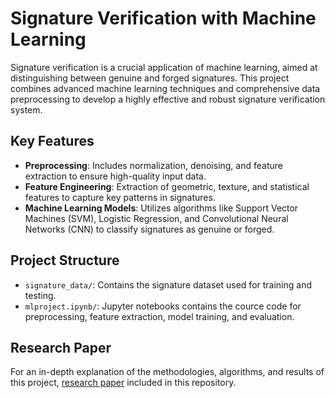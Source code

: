 # Signature Verification with Machine Learning

Signature verification is a crucial application of machine learning, aimed at distinguishing between genuine and forged signatures. This project combines advanced machine learning techniques and comprehensive data preprocessing to develop a highly effective and robust signature verification system.

## Key Features

- **Preprocessing**: Includes normalization, denoising, and feature extraction to ensure high-quality input data.
- **Feature Engineering**: Extraction of geometric, texture, and statistical features to capture key patterns in signatures.
- **Machine Learning Models**: Utilizes algorithms like Support Vector Machines (SVM), Logistic Regression, and Convolutional Neural Networks (CNN) to classify signatures as genuine or forged.
  
## Project Structure

- `signature_data/`: Contains the signature dataset used for training and testing.
- `mlproject.ipynb/`: Jupyter notebooks contains the cource code for preprocessing, feature extraction, model training, and evaluation.
## Research Paper

For an in-depth explanation of the methodologies, algorithms, and results of this project, [research paper](https://github.com/ESSAFI01/signature_verification/blob/main/research%20paper.pdf) included in this repository.
